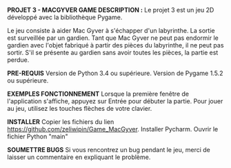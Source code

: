 **PROJET 3 - MACGYVER GAME
DESCRIPTION :**
Le projet 3 est un jeu 2D développé avec la bibliothèque Pygame.

Le jeu consiste à aider Mac Gyver à s'échapper d'un labyrinthe. 
La sortie est surveillée par un gardien. 
Tant que Mac Gyver ne peut pas endormir le gardien avec l'objet fabriqué à partir des pièces du labyrinthe, 
il ne peut pas sortir. 
S'il se présente au gardien sans avoir toutes les pièces, la partie est perdue.


**PRE-REQUIS**
Version de Python 3.4 ou supérieure.
Version de Pygame 1.5.2 ou supérieure.

**EXEMPLES FONCTIONNEMENT**
Lorsque la première fenêtre de l'application s'affiche, appuyez sur Entrée pour débuter la partie.
Pour jouer au jeu, utilisez les touches flèches de votre clavier.

**INSTALLER**
Copier les fichiers du lien https://github.com/zeliwipin/Game_MacGyver.
Installer Pycharm.
Ouvrir le fichier Python "main"

**SOUMETTRE BUGS**
Si vous rencontrez un bug pendant le jeu, merci de laisser un commentaire en expliquant le problème.
